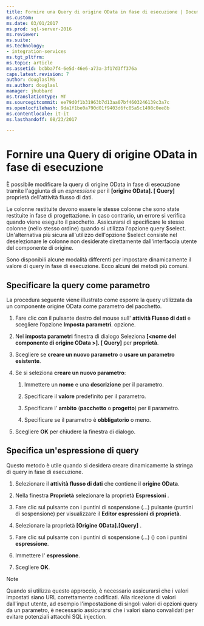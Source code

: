 ```yaml
---
title: Fornire una Query di origine OData in fase di esecuzione | Documenti Microsoft
ms.custom: 
ms.date: 03/01/2017
ms.prod: sql-server-2016
ms.reviewer: 
ms.suite: 
ms.technology:
- integration-services
ms.tgt_pltfrm: 
ms.topic: article
ms.assetid: bcbba7f4-6e5d-46e6-a73a-3f17d3ff376a
caps.latest.revision: 7
author: douglaslMS
ms.author: douglasl
manager: jhubbard
ms.translationtype: MT
ms.sourcegitcommit: ee79d0f1b31963b7d13aa07bf4603246139c3a7c
ms.openlocfilehash: 9da1f1be0a790d01f9403d6fc05a5c1498c0ee8b
ms.contentlocale: it-it
ms.lasthandoff: 08/23/2017

---
```

# <a name="provide-an-odata-source-query-at-runtime"></a>Fornire una Query di origine OData in fase di esecuzione
 È possibile modificare la query di origine OData in fase di esecuzione tramite l'aggiunta di un *espressione* per il **[origine OData]. [ Query]** proprietà dell'attività flusso di dati.  
  
 Le colonne restituite devono essere le stesse colonne che sono state restituite in fase di progettazione. in caso contrario, un errore si verifica quando viene eseguito il pacchetto. Assicurarsi di specificare le stesse colonne (nello stesso ordine) quando si utilizza l'opzione query $select. Un'alternativa più sicura all'utilizzo dell'opzione $select consiste nel deselezionare le colonne non desiderate direttamente dall'interfaccia utente del componente di origine.  
  
 Sono disponibili alcune modalità differenti per impostare dinamicamente il valore di query in fase di esecuzione. Ecco alcuni dei metodi più comuni.  
  
## <a name="provide-the-query-as-a-parameter"></a>Specificare la query come parametro  
 La procedura seguente viene illustrato come esporre la query utilizzata da un componente origine OData come parametro del pacchetto.  
  
1.  Fare clic con il pulsante destro del mouse sull' **attività Flusso di dati** e scegliere l’opzione **Imposta parametri**. opzione.  
  
2.  Nel **imposta parametri** finestra di dialogo Seleziona **[\<nome del componente di origine OData >]. [ Query]** per **proprietà**.  
  
3.  Scegliere se **creare un nuovo parametro** o **usare un parametro esistente**.  
  
4.  Se si seleziona **creare un nuovo parametro**:  
  
    1.  Immettere un **nome** e una **descrizione** per il parametro.  
  
    2.  Specificare il **valore** predefinito per il parametro.  
  
    3.  Specificare l' **ambito** (**pacchetto** o **progetto**) per il parametro.  
  
    4.  Specificare se il parametro è **obbligatorio** o meno.  
  
5.  Scegliere **OK** per chiudere la finestra di dialogo.  
  
## <a name="provide-the-query-with-an-expression"></a>Specifica un'espressione di query
 Questo metodo è utile quando si desidera creare dinamicamente la stringa di query in fase di esecuzione.
  
1.  Selezionare il **attività flusso di dati** che contiene il **origine OData**.  
  
2.  Nella finestra **Proprietà** selezionare la proprietà **Espressioni** .  
  
3.  Fare clic sul pulsante con i puntini di sospensione (...) pulsante (puntini di sospensione) per visualizzare il **Editor espressioni di proprietà**.  
  
4.  Selezionare la proprietà **[Origine OData].[Query]** .  
  
5.  Fare clic sul pulsante con i puntini di sospensione (...) () con i puntini **espressione**.  
  
6.  Immettere l' **espressione**.  
  
7.  Scegliere **OK**.  
  
> [!NOTE]  
> Quando si utilizza questo approccio, è necessario assicurarsi che i valori impostati siano URL correttamente codificati. Alla ricezione di valori dall'input utente, ad esempio l'impostazione di singoli valori di opzioni query da un parametro, è necessario assicurarsi che i valori siano convalidati per evitare potenziali attacchi SQL injection.  
  
  
